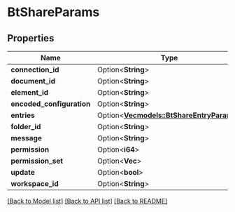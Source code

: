 # BtShareParams

## Properties

Name | Type | Description | Notes
------------ | ------------- | ------------- | -------------
**connection_id** | Option<**String**> |  | [optional]
**document_id** | Option<**String**> |  | [optional]
**element_id** | Option<**String**> |  | [optional]
**encoded_configuration** | Option<**String**> |  | [optional]
**entries** | Option<[**Vec<models::BtShareEntryParams>**](BTShareEntryParams.md)> |  | [optional]
**folder_id** | Option<**String**> |  | [optional]
**message** | Option<**String**> |  | [optional]
**permission** | Option<**i64**> |  | [optional]
**permission_set** | Option<**Vec<String>**> |  | [optional]
**update** | Option<**bool**> |  | [optional]
**workspace_id** | Option<**String**> |  | [optional]

[[Back to Model list]](../README.md#documentation-for-models) [[Back to API list]](../README.md#documentation-for-api-endpoints) [[Back to README]](../README.md)


